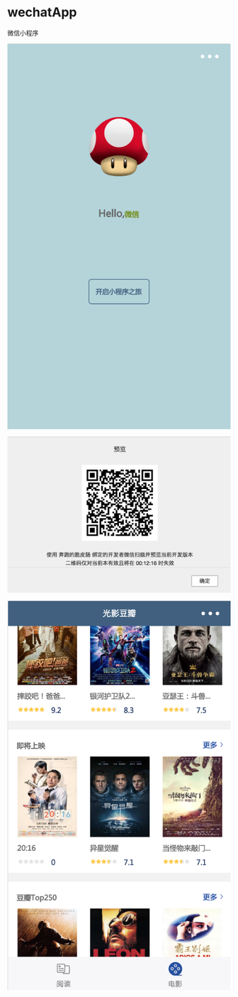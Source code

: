 # wechatApp
微信小程序

![Alt text](https://github.com/isliuwei/wechatApp/blob/master/img/p1.png)

![Alt text](https://github.com/isliuwei/wechatApp/blob/master/img/p2.png)

![Alt text](https://github.com/isliuwei/wechatApp/blob/master/img/p3.png)

